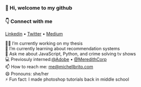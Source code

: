 ### 👋 Hi, welcome to my github

### 👇 Connect with me 
<a href="https://www.linkedin.com/in/michell-brito/" target="_blank">Linkedin</a> • <a href="https://twitter.com/michelldbrito" target="_blank">Twitter</a> • <a href="https://medium.com/@michellbrito" target="_blank">Medium</a>


👩‍💻 I’m currently working on my thesis<br />
🧠 I’m currently learning about recommendation systems <br />
💬 Ask me about JavaScript, Python, and crime solving tv shows<br />
💻 Previosuly interned:<a href="https://twitter.com/Adobe" target="_blank">@Adobe</a> • <a href="https://twitter.com/MeredithCorp" target="_blank">@MeredithCorp</a><br />
📫 How to reach me: <a href="mailto:me@michellbrito.com" target="_blank">me@michellbrito.com</a><br />
😄 Pronouns: she/her<br />
⚡ Fun fact: I made photoshop tutorials back in middle school <br />
